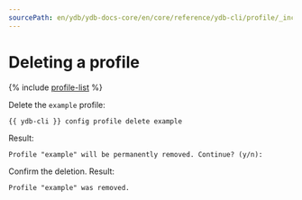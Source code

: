 ```yaml
---
sourcePath: en/ydb/ydb-docs-core/en/core/reference/ydb-cli/profile/_includes/delete.md
---
```

# Deleting a profile

{% include [profile-list](profile-list.md) %}

Delete the `example` profile:

```bash
{{ ydb-cli }} config profile delete example
```

Result:

```text
Profile "example" will be permanently removed. Continue? (y/n): 
```

Confirm the deletion. Result:

```text
Profile "example" was removed.
```

